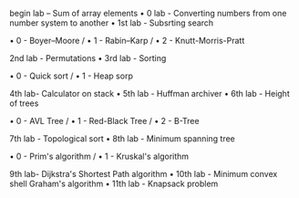 begin lab – Sum of array elements
•
0 lab - Converting numbers from one number system to another
•
1st lab - Subsrting search

• 0 - Boyer–Moore /
• 1 - Rabin–Karp /
• 2 - Knutt-Morris-Pratt 

2nd lab - Permutations
•
3rd lab - Sorting

• 0 - Quick sort / 
• 1 - Heap sorp

4th lab- Calculator on stack
•
5th lab - Huffman archiver
•
6th lab - Height of trees 

• 0 - AVL Tree / 
• 1 - Red-Black Tree / 
• 2 - B-Tree 

7th lab - Topological sort
•
8th lab - Minimum spanning tree

• 0 - Prim's algorithm / 
• 1 - Kruskal's algorithm

9th lab- Dijkstra's Shortest Path algorithm
•
10th lab - Minimum convex shell Graham's algorithm
•
11th lab - Knapsack problem
